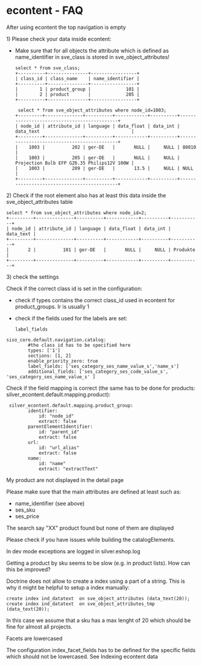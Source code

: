 #  econtent - FAQ 

After using econtent the top navigation is empty

1\) Please check your data inside econtent:

  - Make sure that for all objects the attribute which is defined as name\_identifier in sve\_class is stored in sve\_object\_attributes\!

    ``` 
    select * from sve_class;
    +----------+---------------+-----------------+
    | class_id | class_name    | name_identifier |
    +----------+---------------+-----------------+
    |        1 | product_group |             101 |
    |        2 | product       |             205 |
    +----------+---------------+-----------------+
     
     select * from sve_object_attributes where node_id=1003;
    +---------+--------------+----------+------------+----------+--------------------------------------------+
    | node_id | attribute_id | language | data_float | data_int | data_text                                  |
    +---------+--------------+----------+------------+----------+--------------------------------------------+
    |    1003 |          202 | ger-DE   |       NULL |     NULL | 80810                                      |
    |    1003 |          205 | ger-DE   |       NULL |     NULL | Projection Bulb EFP GZ6.35 Philips12V 100W |
    |    1003 |          209 | ger-DE   |       13.5 |     NULL | NULL                                       |
    +---------+--------------+----------+------------+----------+--------------------------------------------+
    ```

2\) Check if the root element also has at least this data inside the sve\_object\_attributes table

``` 
select * from sve_object_attributes where node_id=2;
+---------+--------------+----------+------------+----------+-----------+
| node_id | attribute_id | language | data_float | data_int | data_text |
+---------+--------------+----------+------------+----------+-----------+
|       2 |          101 | ger-DE   |       NULL |     NULL | Produkte  |
+---------+--------------+----------+------------+----------+-----------+
```

3\) check the settings

Check if the correct class id is set in the configuration:

  - check if types contains the correct class\_id used in econtent for product\_groups. Ir is usually 1

  - check if the fields used for the labels are set:
    
        label_fields

``` 
siso_core.default.navigation.catalog:
        #the class id has to be specified here
        types: ['1']
        sections: [1, 2]
        enable_priority_zero: true
        label_fields: ['ses_category_ses_name_value_s','name_s']
        additional_fields: ['ses_category_ses_code_value_s', 'ses_category_ses_name_value_s' ]
```

Check if the field mapping is correct (the same has to be done for products: silver\_econtent.default.mapping.product):

``` 
 silver_econtent.default.mapping.product_group:
        identifier:
            id: "node_id"
            extract: false
        parentElementIdentifier:
            id: "parent_id"
            extract: false
        url:
            id: "url_alias"
            extract: false
        name:
            id: "name"
            extract: "extractText"
```

My product are not displayed in the detail page

Please make sure that the main attributes are defined at least such as:

  - name\_identifier (see above)
  - ses\_sku
  - ses\_price 

The search say "XX" product found but none of them are displayed

Please check if you have issues while building the catalogElements.

In dev mode exceptions are logged in silver.eshop.log

Getting a product by sku seems to be slow (e.g. in product lists). How can this be improved?

Doctrine does not allow to create a index using a part of a string. This is why it might be helpful to setup a index manually:

``` 
create index ind_datatext  on sve_object_attributes (data_text(20));
create index ind_datatext  on sve_object_attributes_tmp (data_text(20));
```

In this case we assume that a sku has a max lenght of 20 which should be fine for almost all projects.

Facets are lowercased

The configuration index_facet_fields has to be defined for the specific fields which should not be lowercased. See Indexing econtent data
